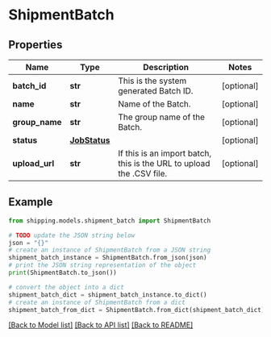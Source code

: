 # ShipmentBatch


## Properties

Name | Type | Description | Notes
------------ | ------------- | ------------- | -------------
**batch_id** | **str** | This is the system generated Batch ID. | [optional] 
**name** | **str** | Name of the Batch. | [optional] 
**group_name** | **str** |  The group name of the Batch. | [optional] 
**status** | [**JobStatus**](JobStatus.md) |  | [optional] 
**upload_url** | **str** | If this is an import batch, this is the URL to upload the .CSV file. | [optional] 

## Example

```python
from shipping.models.shipment_batch import ShipmentBatch

# TODO update the JSON string below
json = "{}"
# create an instance of ShipmentBatch from a JSON string
shipment_batch_instance = ShipmentBatch.from_json(json)
# print the JSON string representation of the object
print(ShipmentBatch.to_json())

# convert the object into a dict
shipment_batch_dict = shipment_batch_instance.to_dict()
# create an instance of ShipmentBatch from a dict
shipment_batch_from_dict = ShipmentBatch.from_dict(shipment_batch_dict)
```
[[Back to Model list]](../README.md#documentation-for-models) [[Back to API list]](../README.md#documentation-for-api-endpoints) [[Back to README]](../README.md)


